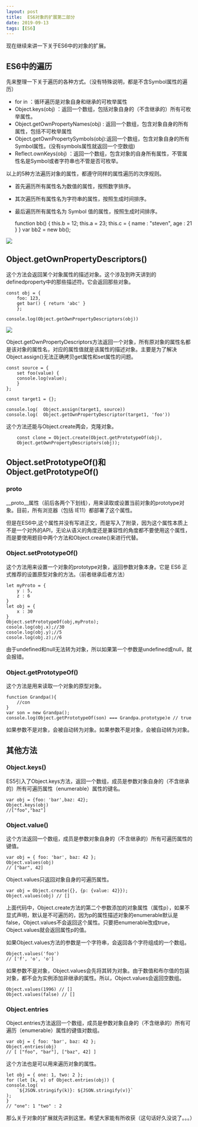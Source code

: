 ```yaml
---
layout: post
title:  ES6对象的扩展第二部分
date: 2019-09-13
tags: [ES6]
---
```


现在继续来讲一下关于ES6中的对象的扩展。

## ES6中的遍历

先来整理一下关于遍历的各种方式。（没有特殊说明，都是不含Symbol属性的遍历）

- for in ：循环遍历是对象自身和继承的可枚举属性
- Object.keys(obj) ：返回一个数组，包括对象自身的（不含继承的）所有可枚举属性。
- Object.getOwnPropertyNames(obj) : 返回一个数组，包含对象自身的所有属性，包括不可枚举属性
- Object.getOwnPropertySymbols(obj):返回一个数组，包含对象自身的所有Symbol属性。(没有symbols属性就返回一个空数组)
- Reflect.ownKeys(obj) ：返回一个数组，包含对象的自身所有属性，不管属性名是Symbol或者字符串也不管是否可枚举。

以上的5种方法遍历对象的属性，都遵守同样的属性遍历的次序规则。

- 首先遍历所有属性名为数值的属性，按照数字排序。
- 其次遍历所有属性名为字符串的属性，按照生成时间排序。
- 最后遍历所有属性名为 Symbol 值的属性，按照生成时间排序。

    function bb() {
        this.b = 12;
        this.a = 23;
        this.c = {
            name : "steven",
            age : 21
        }
    }
    var bb2 = new bb();

<img src="http://outu8mec9.bkt.clouddn.com/ES64.PNG">

## Object.getOwnPropertyDescriptors()

这个方法会返回某个对象属性的描述对象。这个涉及到昨天讲到的definedproperty中的那些描述符。它会返回那些对象。

    const obj = {
        foo: 123,
        get bar() { return 'abc' }
        };

    console.log(Object.getOwnPropertyDescriptors(obj))

<img src="http://outu8mec9.bkt.clouddn.com/ES65.PNG">

Object.getOwnPropertyDescriptors方法返回一个对象，所有原对象的属性名都是该对象的属性名，对应的属性值就是该属性的描述对象。主要是为了解决Object.assign()无法正确拷贝get属性和set属性的问题。

    const source = {
        set foo(value) {
        console.log(value);
        }
    };
    
    const target1 = {};

    console.log(  Object.assign(target1, source))  
    console.log(  Object.getOwnPropertyDescriptor(target1, 'foo'))

<!-- <img src="http://outu8mec9.bkt.clouddn.com/ES653.PNG"> -->

这个方法还能与Object.create两会，克隆对象。

        const clone = Object.create(Object.getPrototypeOf(obj),
        Object.getOwnPropertyDescriptors(obj));

## Object.setPrototypeOf()和Object.getPrototypeOf()

### __proto__

__proto__属性（前后各两个下划线），用来读取或设置当前对象的prototype对象。目前，所有浏览器（包括 IE11）都部署了这个属性。

但是在ES6中,这个属性并没有写进正文，而是写入了附录，因为这个属性本质上不是一个对外的API，无论从语义的角度还是兼容性的角度都不要使用这个属性，而是要使用题目中两个方法和Object.create()来进行代替。

### Object.setPrototypeOf()

这个方法用来设置一个对象的prototype对象，返回参数对象本身。它是 ES6 正式推荐的设置原型对象的方法。（前者继承后者方法）

    let myProto = {
        y : 5,
        z : 6
    }
    let obj = {
        x : 30
    }
    Object.setPrototypeOf(obj,myProto);
    cosole.log(obj.x);//30
    cosole.log(obj.y);//5
    cosole.log(obj.z);//6

由于undefined和null无法转为对象，所以如果第一个参数是undefined或null，就会报错。

### Object.getPrototypeOf() 

这个方法是用来读取一个对象的原型对象。

    function Grandpa(){
        //con
    }
    var son = new Grandpa();
    console.log(Object.getPrototypeOf(son) === Grandpa.prototype)e // true

如果参数不是对象，会被自动转为对象。如果参数不是对象，会被自动转为对象。

## 其他方法

### Object.keys()

ES5引入了Object.keys方法，返回一个数组，成员是参数对象自身的（不含继承的）所有可遍历属性（enumerable）属性的键名。

    var obj = {foo: 'bar',baz: 42};
    Object.keys(obj)
    //["foo","baz"]

### Object.value()

这个方法返回一个数组，成员是参数对象自身的（不含继承的）所有可遍历属性的键值。

    var obj = { foo: 'bar', baz: 42 };
    Object.values(obj)
    // ["bar", 42]

Object.values只返回对象自身的可遍历属性。

    var obj = Object.create({}, {p: {value: 42}});
    Object.values(obj) // []

上面代码中，Object.create方法的第二个参数添加的对象属性（属性p），如果不显式声明，默认是不可遍历的，因为p的属性描述对象的enumerable默认是false，Object.values不会返回这个属性。只要把enumerable改成true，Object.values就会返回属性p的值。

如果Object.values方法的参数是一个字符串，会返回各个字符组成的一个数组。

    Object.values('foo')
    // ['f', 'o', 'o']

如果参数不是对象，Object.values会先将其转为对象。由于数值和布尔值的包装对象，都不会为实例添加非继承的属性。所以，Object.values会返回空数组。

    Object.values(1996) // []
    Object.values(false) // []

### Object.entries 

Object.entries方法返回一个数组，成员是参数对象自身的（不含继承的）所有可遍历（enumerable）属性的键值对数组。

    var obj = { foo: 'bar', baz: 42 };
    Object.entries(obj)
    // [ ["foo", "bar"], ["baz", 42] ]

这个方法也是可以用来遍历对象的属性。

    let obj = { one: 1, two: 2 };
    for (let [k, v] of Object.entries(obj)) {
    console.log(
        `${JSON.stringify(k)}: ${JSON.stringify(v)}`
    );
    }
    // "one": 1 "two" : 2

那么关于对象的扩展就先讲到这里。希望大家能有所收获（这句话好久没说了。。。）














